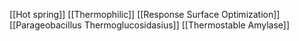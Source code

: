 [[Hot spring]]
[[Thermophilic]]
[[Response Surface Optimization]]
[[Parageobacillus Thermoglucosidasius]]
[[Thermostable Amylase]]
